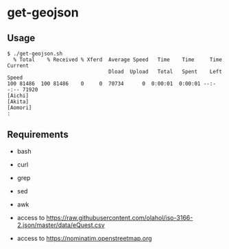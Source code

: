 # get-geojson

## Usage

```
$ ./get-geojson.sh
  % Total    % Received % Xferd  Average Speed   Time    Time     Time  Current
                                 Dload  Upload   Total   Spent    Left  Speed
100 81486  100 81486    0     0  70734      0  0:00:01  0:00:01 --:--:-- 71920
[Aichi]
[Akita]
[Aomori]
:
```

## Requirements

* bash
* curl
* grep
* sed
* awk

* access to https://raw.githubusercontent.com/olahol/iso-3166-2.json/master/data/eQuest.csv
* access to https://nominatim.openstreetmap.org
